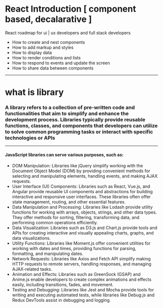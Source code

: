 # React Introduction [ component based, decalarative ]

React roadmap for ui | ux developers and full stack developers  
 
- How to create and nest components
- How to add markup and styles
- How to display data
- How to render conditions and lists
- How to respond to events and update the screen
- How to share data between components

<hr>

# what is library

### A library refers to a collection of pre-written code and functionalities that aim to simplify and enhance the development process. Libraries typically provide reusable functions, classes, and components that developers can utilize to solve common programming tasks or interact with specific technologies or APIs


<hr>

#### JavaScript libraries can serve various purposes, such as:

- DOM Manipulation: Libraries like jQuery simplify working with the Document Object Model (DOM) by providing convenient methods for selecting and manipulating elements, handling events, and making AJAX requests.
- User Interface (UI) Components: Libraries such as React, Vue.js, and Angular provide reusable UI components and abstractions for building interactive and responsive user interfaces. These libraries often offer state management, routing, and other essential features.
- Data Manipulation and Processing: Libraries like Lodash provide utility functions for working with arrays, objects, strings, and other data types. They offer methods for sorting, filtering, transforming data, and performing common operations efficiently.
- Data Visualization: Libraries such as D3.js and Chart.js provide tools and APIs for creating interactive and visually appealing charts, graphs, and data visualizations.
- Utility Functions: Libraries like Moment.js offer convenient utilities for working with dates and times, providing functions for parsing, formatting, and manipulating dates.
- Network Requests: Libraries like Axios and Fetch API simplify making HTTP requests to remote servers, handling responses, and managing AJAX-related tasks.
- Animation and Effects: Libraries such as GreenSock (GSAP) and Anime.js enable developers to create complex animations and effects easily, including transitions, fades, and movement.
- Testing and Debugging: Libraries like Jest and Mocha provide tools for writing and executing automated tests, while libraries like Debug.js and Redux DevTools assist in debugging and logging.
